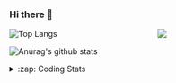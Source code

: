 ### Hi there 👋

<!--
**tao8687/tao8687** is a ✨ _special_ ✨ repository because its `README.md` (this file) appears on your GitHub profile.

Here are some ideas to get you started:

- 🔭 I’m currently working on ...
- 🌱 I’m currently learning ...
- 👯 I’m looking to collaborate on ...
- 🤔 I’m looking for help with ...
- 💬 Ask me about ...
- 📫 How to reach me: ...
- 😄 Pronouns: ...
- ⚡ Fun fact: ...
-->

<img align='right' src="https://media.giphy.com/media/M9gbBd9nbDrOTu1Mqx/giphy.gif" width="240">

  
![Top Langs](https://github-readme-stats.vercel.app/api/top-langs/?username=tao8687&layout=compact&title_color=23238E&text_color=A67D3D)

![Anurag's github stats](https://github-readme-stats.vercel.app/api?username=tao8687&show_icons=true&&text_color=A67D3D&title_color=23238E&show_icons=false&count_private=true&hide=stars)

<details>
  <summary>:zap: Coding Stats</summary>
  <br>
    
<!--START_SECTION:waka-->
![Code Time](http://img.shields.io/badge/Code%20Time-1%2C909%20hrs%2036%20mins-blue)

![Profile Views](http://img.shields.io/badge/Profile%20Views-0-blue)

**🐱 My GitHub Data** 

> 📦 1.5 MB Used in GitHub's Storage 
 > 
> 🏆 70 Contributions in the Year 2025
 > 
> 🚫 Not Opted to Hire
 > 
> 📜 62 Public Repositories 
 > 
> 🔑 24 Private Repositories 
 > 
**I'm an Early 🐤** 

```text
🌞 Morning                1673 commits        ██████████████████████░░░   88.71 % 
🌆 Daytime                90 commits          █░░░░░░░░░░░░░░░░░░░░░░░░   04.77 % 
🌃 Evening                119 commits         ██░░░░░░░░░░░░░░░░░░░░░░░   06.31 % 
🌙 Night                  4 commits           ░░░░░░░░░░░░░░░░░░░░░░░░░   00.21 % 
```
📅 **I'm Most Productive on Wednesday** 

```text
Monday                   271 commits         ████░░░░░░░░░░░░░░░░░░░░░   14.37 % 
Tuesday                  257 commits         ███░░░░░░░░░░░░░░░░░░░░░░   13.63 % 
Wednesday                327 commits         ████░░░░░░░░░░░░░░░░░░░░░   17.34 % 
Thursday                 251 commits         ███░░░░░░░░░░░░░░░░░░░░░░   13.31 % 
Friday                   267 commits         ████░░░░░░░░░░░░░░░░░░░░░   14.16 % 
Saturday                 261 commits         ███░░░░░░░░░░░░░░░░░░░░░░   13.84 % 
Sunday                   252 commits         ███░░░░░░░░░░░░░░░░░░░░░░   13.36 % 
```


📊 **This Week I Spent My Time On** 

```text
🕑︎ Time Zone: Asia/Shanghai

💬 Programming Languages: 
C++                      7 hrs 54 mins       ██████████████░░░░░░░░░░░   55.82 % 
YAML                     2 hrs 2 mins        ████░░░░░░░░░░░░░░░░░░░░░   14.38 % 
Markdown                 1 hr 14 mins        ██░░░░░░░░░░░░░░░░░░░░░░░   08.78 % 
Other                    1 hr 2 mins         ██░░░░░░░░░░░░░░░░░░░░░░░   07.39 % 
C                        1 hr 1 min          ██░░░░░░░░░░░░░░░░░░░░░░░   07.25 % 

🔥 Editors: 
VS Code                  10 hrs 17 mins      ██████████████████░░░░░░░   72.63 % 
Cursor                   3 hrs 52 mins       ███████░░░░░░░░░░░░░░░░░░   27.37 % 

🐱‍💻 Projects: 
diffbot                  9 hrs 46 mins       █████████████████░░░░░░░░   68.98 % 
src                      1 hr 23 mins        ██░░░░░░░░░░░░░░░░░░░░░░░   09.78 % 
VINS-Fusion              1 hr 10 mins        ██░░░░░░░░░░░░░░░░░░░░░░░   08.30 % 
slam_toolbox             51 mins             ██░░░░░░░░░░░░░░░░░░░░░░░   06.01 % 
FAST_LIO                 25 mins             █░░░░░░░░░░░░░░░░░░░░░░░░   03.00 % 

💻 Operating System: 
Linux                    14 hrs 10 mins      █████████████████████████   100.00 % 
```

**I Mostly Code in C++** 

```text
C++                      11 repos            ████████░░░░░░░░░░░░░░░░░   32.35 % 
Python                   9 repos             ███████░░░░░░░░░░░░░░░░░░   26.47 % 
JavaScript               2 repos             █░░░░░░░░░░░░░░░░░░░░░░░░   05.88 % 
Batchfile                1 repo              █░░░░░░░░░░░░░░░░░░░░░░░░   02.94 % 
HTML                     1 repo              █░░░░░░░░░░░░░░░░░░░░░░░░   02.94 % 
```



**Timeline**

![Lines of Code chart](https://raw.githubusercontent.com/tao8687/tao8687/master/assets/bar_graph.png)


 Last Updated on 11/03/2025 01:44:45 UTC
<!--END_SECTION:waka-->
</details>
